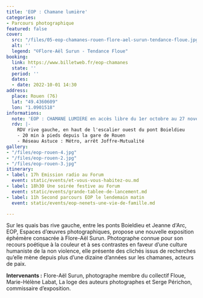 ```yaml
---
title: 'EOP : Chamane lumière'
categories:
- Parcours photographique
featured: false
cover:
  src: "/files/05-eop-chamanes-rouen-flore-ael-surun-tendance-floue.jpg"
  alt: ''
  legend: "©Flore-Aël Surun - Tendance Floue"
booking:
  link: https://www.billetweb.fr/eop-chamanes
  state: ''
  period: ''
  dates:
  - date: 2022-10-01 14:30
address:
  place: Rouen (76)
  lat: "49.4360609"
  lon: "1.0901518"
informations:
  note: 'EOP : CHAMANE LUMIERE en accès libre du 1er octobre au 27 novembre 2022'
  rdv: |-
    RDV rive gauche, en haut de l'escalier ouest du pont Boieldieu
    - 20 min à pieds depuis la gare de Rouen
    - Réseau Astuce : Métro, arrêt Joffre-Mutualité
gallery:
- "/files/eop-rouen-4.jpg"
- "/files/eop-rouen-2.jpg"
- "/files/eop-rouen-3.jpg"
itinerary:
- label: 17h Emission radio au Forum
  event: static/events/et-vous-vous-habitez-ou.md
- label: 18h30 Une soirée festive au Forum
  event: static/events/grande-tablee-de-lancement.md
- label: 11h Second parcours EOP le lendemain matin
  event: static/events/eop-nenets-une-vie-de-famille.md

---
```

Sur les quais bas rive gauche, entre les ponts Boieldieu et Jeanne d'Arc, EOP, Espaces d’œuvres photographiques, propose une nouvelle exposition éphémère consacrée à Flore-Aël Surun. Photographe connue pour son recours poétique à la couleur et à ses contrastes en faveur d’une culture humaniste de la non violence, elle présente des clichés issus de recherches qu’elle mène depuis plus d’une dizaine d’années sur les chamanes, acteurs de paix.

**Intervenants :** Flore-Aël Surun, photographe membre du collectif Floue, Marie-Hélène Labat, La loge des auteurs photographes et Serge Périchon, commissaire d’exposition.